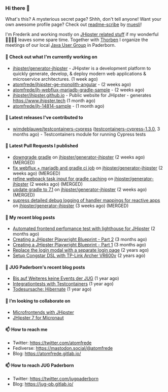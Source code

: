 ### Hi there 👋

What's this? A mysterious secret page? Shhh, don't tell anyone!
Want your own awesome profile page? Check out [readme-scribe](https://github.com/muesli/readme-scribe) by [muesli](https://github.com/muesli)!

I'm Frederik and working mostly on [JHipster related stuff](https://github.com/jhipster/) if my wonderful 👨‍👩‍👧‍👦 leaves some spare time.
Together with [Thorben](https://github.com/thjanssen) I organize the meetings of our local [Java User Group](https://github.com/jugpaderborn) in Paderborn.

#### 👷 Check out what I'm currently working on

- [jhipster/generator-jhipster](https://github.com/jhipster/generator-jhipster) - JHipster is a development platform to quickly generate, develop, &amp; deploy modern web applications &amp; microservice architectures. (1 week ago)
- [atomfrede/jhipster-ge-monolith-angular](https://github.com/atomfrede/jhipster-ge-monolith-angular) -  (2 weeks ago)
- [atomfrede/jh-webflux-mariadb-gradle-sample](https://github.com/atomfrede/jh-webflux-mariadb-gradle-sample) -  (2 weeks ago)
- [jhipster/jhipster.github.io](https://github.com/jhipster/jhipster.github.io) - Public website for JHipster - generates https://www.jhipster.tech (1 month ago)
- [atomfrede/jh-14814-sample](https://github.com/atomfrede/jh-14814-sample) -  (1 month ago)

#### 🔭 Latest releases I've contributed to

- [wimdeblauwe/testcontainers-cypress](https://github.com/wimdeblauwe/testcontainers-cypress) ([testcontainers-cypress-1.3.0](https://github.com/wimdeblauwe/testcontainers-cypress/releases/tag/testcontainers-cypress-1.3.0), 3 months ago) - Testcontainers module for running Cypress tests

#### 🔨 Latest Pull Requests I published

- [downgrade gradle](https://github.com/jhipster/generator-jhipster/pull/15367) on [jhipster/generator-jhipster](https://github.com/jhipster/generator-jhipster) (2 weeks ago) (MERGED)
- [fix webflux &#43; mariadb and gradle ci job](https://github.com/jhipster/generator-jhipster/pull/15328) on [jhipster/generator-jhipster](https://github.com/jhipster/generator-jhipster) (2 weeks ago) (MERGED)
- [refine webpack task input for gradle caching](https://github.com/jhipster/generator-jhipster/pull/15326) on [jhipster/generator-jhipster](https://github.com/jhipster/generator-jhipster) (2 weeks ago) (MERGED)
- [update gradle to 7.1](https://github.com/jhipster/generator-jhipster/pull/15325) on [jhipster/generator-jhipster](https://github.com/jhipster/generator-jhipster) (2 weeks ago) (MERGED)
- [supress detailed debug logging of handler mappings for reactive apps](https://github.com/jhipster/generator-jhipster/pull/15271) on [jhipster/generator-jhipster](https://github.com/jhipster/generator-jhipster) (3 weeks ago) (MERGED)

#### 📜 My recent blog posts

- [Automated frontend perfomance test with lighthouse for JHipster](https://atomfrede.gitlab.io/2021/04/automated-frontend-perfomance-test-with-lighthouse-for-jhipster/) (2 months ago)
- [Creating a JHipster Playwright Blueprint - Part 2](https://atomfrede.gitlab.io/2021/03/creating-a-jhipster-playwright-blueprint-part-2/) (3 months ago)
- [Creating a JHipster Playwright Blueprint - Part 1](https://atomfrede.gitlab.io/2021/03/creating-a-jhipster-playwright-blueprint-part-1/) (3 months ago)
- [Replace the login modal with a separate login page](https://atomfrede.gitlab.io/2019/11/replace-the-login-modal-with-a-separate-login-page/) (2 years ago)
- [Setup Congstar DSL with TP-Link Archer VR600v](https://atomfrede.gitlab.io/2019/08/setup-congstar-dsl-with-tp-link-archer-vr600v/) (2 years ago)

#### 📜 JUG Paderborn's recent blog posts

- [Bis auf Weiteres keine Events der JUG](https://jug-pb.gitlab.io/blog/2020/covid-19.html) (1 year ago)
- [Integrationtests with Testcontainers](https://jug-pb.gitlab.io/blog/2020/integrationtests-with-testcontainers.html) (1 year ago)
- [Todesursache: Hibernate](https://jug-pb.gitlab.io/blog/2020/todesursache-hibernate.html) (1 year ago)

#### 👯 I’m looking to collaborate on

- [Microfrontends with JHipster](https://github.com/jhipster/generator-jhipster/issues/10189)
- [JHipster 7 for Micronaut](https://github.com/jhipster/generator-jhipster-micronaut/issues/250)

#### 📫 How to reach me

- Twitter: https://twitter.com/atomfrede
- Fediverse: https://mastodon.social/@atomfrede
- Blog: https://atomfrede.gitlab.io/

#### 📫 How to reach JUG Paderborn

- Twitter: https://twitter.com/jugpaderborn
- Blog: https://jug-pb.gitlab.io/

